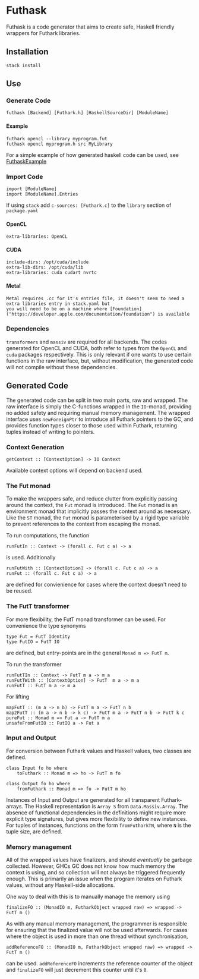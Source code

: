 # Futhask
Futhask is a code generator that aims to create safe, Haskell friendly wrappers for Futhark libraries.

## Installation
    stack install

## Use
### Generate Code
    futhask [Backend] [Futhark.h] [HaskellSourceDir] [ModuleName]

#### Example
    futhark opencl --library myprogram.fut
    futhask opencl myprogram.h src MyLibrary

For a simple example of how generated haskell code can be used, see [FuthaskExample](https://gitlab.com/Gusten_Isfeldt/futhaskexample)

### Import Code
    import [ModuleName]
    import [ModuleName].Entries

If using `stack` add `c-sources: [Futhark.c]` to the `library` section of `package.yaml`

#### OpenCL
    extra-libraries: OpenCL

#### CUDA
    include-dirs: /opt/cuda/include
    extra-lib-dirs: /opt/cuda/lib
    extra-libraries: cuda cudart nvrtc

#### Metal 
    Metal requires .cc for it's entries file, it doesn't seem to need a extra libraries entry in stack.yaml but 
    you will need to be on a machine where [Foundation]("https://developer.apple.com/documentation/foundation") is available

### Dependencies
`transformers` and `massiv` are required for all backends.
The codes generated for OpenCL and CUDA, both refer to types from the `OpenCL` and `cuda` packages respectively. This is only relevant if one wants to use certain functions in the raw interface, but, without modification, the generated code will not compile without these dependencies.

## Generated Code
The generated code can be split in two main parts, raw and wrapped. The raw interface is simply the C-functions wrapped in the `IO`-monad, providing no added safety and requiring manual memory management. The wrapped interface uses `newForeignPtr` to introduce all Futhark pointers to the GC, and provides function types closer to those used within Futhark, returning tuples instead of writing to pointers.

### Context Generation
    getContext :: [ContextOption] -> IO Context

Available context options will depend on backend used.

### The Fut monad
To make the wrappers safe, and reduce clutter from explicitly passing around the context, the `Fut` monad is introduced. The `Fut` monad is an environment monad that implicitly passes the context around as necessary. Like the `ST` monad, the `Fut` monad is parameterised by a rigid type variable to prevent references to the context from escaping the monad.

To run computations, the function

    runFutIn :: Context -> (forall c. Fut c a) -> a

is used. Additionally

    runFutWith :: [ContextOption] -> (forall c. Fut c a) -> a
    runFut :: (forall c. Fut c a) -> a

are defined for convienience for cases where the context doesn't need to be reused.

### The FutT transformer
For more flexibility, the FutT monad transformer can be used. For convenience the type synonyms

    type Fut = FutT Identity
    type FutIO = FutT IO

are defined, but entry-points are in the general `Monad m => FutT m`.

To run the transformer

    runFutTIn :: Context -> FutT m a -> m a
    runFutTWith :: [ContextOption] -> FutT  m a -> m a
    runFutT :: FutT m a -> m a

For lifting

    mapFutT :: (m a -> n b) -> FutT m a -> FutT n b
    map2FutT :: (m a -> n b -> k c) -> FutT m a -> FutT n b -> FutT k c
    pureFut :: Monad m => Fut a -> FutT m a
    unsafeFromFutIO :: FutIO a -> Fut a

### Input and Output
For conversion between Futhark values and Haskell values, two classes are defined.

    class Input fo ho where
        toFuthark :: Monad m => ho -> FutT m fo

    class Output fo ho where
        fromFuthark :: Monad m => fo -> FutT m ho

Instances of Input and Output are generated for all transparent Futhark-arrays. The Haskell representation is `Array S` from `Data.Massiv.Array`. The absence of functional dependencies in the definitions might require more explicit type signatures, but gives more flexibility to define new instances. For tuples of instances, functions on the form `fromFutharkTN`, where `N` is the tuple size, are defined.

### Memory management
All of the wrapped values have finalizers, and should *eventually* be garbage collected. However, GHCs GC does not know how much memory the context is using, and so collection will not always be triggered frequently enough. This is primarily an issue when the program iterates on Futhark values, without any Haskell-side allocations.

One way to deal with this is to manually manage the memory using

    finalizeFO :: (MonadIO m, FutharkObject wrapped raw) => wrapped -> FutT m ()

As with any manual memory management, the programmer is responsible for ensuring that the finalized value will not be used afterwards. For cases where the object is used in more than one thread without synchronisation,

    addReferenceFO :: (MonadIO m, FutharkObject wrapped raw) => wrapped -> FutT m ()

can be used. `addReferenceFO` increments the reference counter of the object and `finalizeFO` will just decrement this counter until it's `0`.
